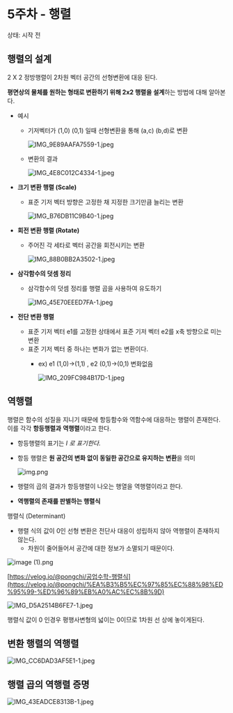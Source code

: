 # 5주차 - 행렬

상태: 시작 전

## 행렬의 설계

2 X 2 정방행렬이 2차원 벡터 공간의 선형변환에 대응 된다.

**평면상의 물체를 원하는 형태로 변환하기 위해 2x2 행렬을 설계**하는 방법에 대해 알아본다.

- 예시
    - 기저벡터가 (1,0) (0,1) 일때 선형변환을 통해 (a,c) (b,d)로 변환
        
        ![IMG_9E89AAFA7559-1.jpeg](5%E1%84%8C%E1%85%AE%E1%84%8E%E1%85%A1%20-%20%E1%84%92%E1%85%A2%E1%86%BC%E1%84%85%E1%85%A7%E1%86%AF%20bc2c1dd295fe4cc786cdef8fb8066bfc/IMG_9E89AAFA7559-1.jpeg)
        
    - 변환의 결과
        
        ![IMG_4E8C012C4334-1.jpeg](5%E1%84%8C%E1%85%AE%E1%84%8E%E1%85%A1%20-%20%E1%84%92%E1%85%A2%E1%86%BC%E1%84%85%E1%85%A7%E1%86%AF%20bc2c1dd295fe4cc786cdef8fb8066bfc/IMG_4E8C012C4334-1.jpeg)
        
- **크기 변환 행렬 (Scale)**
    - 표준 기저 벡터 방향은 고정한 채 지정한 크기만큼 늘리는 변환
        
        ![IMG_B76DB11C9B40-1.jpeg](5%E1%84%8C%E1%85%AE%E1%84%8E%E1%85%A1%20-%20%E1%84%92%E1%85%A2%E1%86%BC%E1%84%85%E1%85%A7%E1%86%AF%20bc2c1dd295fe4cc786cdef8fb8066bfc/IMG_B76DB11C9B40-1.jpeg)
        

- **회전 변환 행렬 (Rotate)**
    - 주어진 각 세타로 벡터 공간을 회전시키는 변환
        
        ![IMG_88B0BB2A3502-1.jpeg](5%E1%84%8C%E1%85%AE%E1%84%8E%E1%85%A1%20-%20%E1%84%92%E1%85%A2%E1%86%BC%E1%84%85%E1%85%A7%E1%86%AF%20bc2c1dd295fe4cc786cdef8fb8066bfc/IMG_88B0BB2A3502-1.jpeg)
        
- **삼각함수의 덧셈 정리**
    - 삼각함수의 덧셈 정리를 행렬 곱을 사용하여 유도하기
        
        ![IMG_45E70EEED7FA-1.jpeg](5%E1%84%8C%E1%85%AE%E1%84%8E%E1%85%A1%20-%20%E1%84%92%E1%85%A2%E1%86%BC%E1%84%85%E1%85%A7%E1%86%AF%20bc2c1dd295fe4cc786cdef8fb8066bfc/IMG_45E70EEED7FA-1.jpeg)
        
    
- **전단 변환 행렬**
    - 표준 기저 벡터 e1를 고정한 상태에서 표준 기저 벡터 e2를 x축 방향으로 미는 변환
    - 표준 기저 벡터 중 하나는 변화가 없는 변환이다.
        - ex) e1  (1,0)→(1,1) , e2 (0,1)→(0,1) 변화없음
            
            ![IMG_209FC984B17D-1.jpeg](5%E1%84%8C%E1%85%AE%E1%84%8E%E1%85%A1%20-%20%E1%84%92%E1%85%A2%E1%86%BC%E1%84%85%E1%85%A7%E1%86%AF%20bc2c1dd295fe4cc786cdef8fb8066bfc/IMG_209FC984B17D-1.jpeg)
            
        

## 역행렬

행렬은 함수의 성질을 지니기 때문에 항등함수와 역함수에 대응하는 행렬이 존재한다. 이를 각각 **항등행렬과** **역행렬**이라고 한다.

- 항등행렬의 표기는 *I 로 표기한다.*
- 항등 행렬은 **원 공간의 변화 없이 동일한 공간으로 유지하는 변환**을 의미
    
    ![img.png](5%E1%84%8C%E1%85%AE%E1%84%8E%E1%85%A1%20-%20%E1%84%92%E1%85%A2%E1%86%BC%E1%84%85%E1%85%A7%E1%86%AF%20bc2c1dd295fe4cc786cdef8fb8066bfc/img.png)
    
- 행렬의 곱의 결과가 항등행렬이 나오는 행열을 역행렬이라고 한다.
- **역행렬의 존재를 판별하는 행렬식**

행렬식 (Determinant)

- 행렬 식의 값이 0인 선형 변환은 전단사 대응이 성립하지 않아 역행렬이 존재하지 않는다.
    - 차원이 줄어들어서 공간에 대한 정보가 소멸되기 때문이다.

![image (1).png](5%E1%84%8C%E1%85%AE%E1%84%8E%E1%85%A1%20-%20%E1%84%92%E1%85%A2%E1%86%BC%E1%84%85%E1%85%A7%E1%86%AF%20bc2c1dd295fe4cc786cdef8fb8066bfc/image_(1).png)

[https://velog.io/@pongchi/공업수학-행렬식](https://velog.io/@pongchi/%EA%B3%B5%EC%97%85%EC%88%98%ED%95%99-%ED%96%89%EB%A0%AC%EC%8B%9D)

![IMG_D5A2514B6FE7-1.jpeg](5%E1%84%8C%E1%85%AE%E1%84%8E%E1%85%A1%20-%20%E1%84%92%E1%85%A2%E1%86%BC%E1%84%85%E1%85%A7%E1%86%AF%20bc2c1dd295fe4cc786cdef8fb8066bfc/IMG_D5A2514B6FE7-1.jpeg)

행렬식 값이 0 인경우 평행사변형의 넓이는 0이므로 1차원 선 상에 놓이게된다.

## 변환 행렬의 역행렬

![IMG_CC6DAD3AF5E1-1.jpeg](5%E1%84%8C%E1%85%AE%E1%84%8E%E1%85%A1%20-%20%E1%84%92%E1%85%A2%E1%86%BC%E1%84%85%E1%85%A7%E1%86%AF%20bc2c1dd295fe4cc786cdef8fb8066bfc/IMG_CC6DAD3AF5E1-1.jpeg)

## 행렬 곱의 역행렬 증명

![IMG_43EADCE8313B-1.jpeg](5%E1%84%8C%E1%85%AE%E1%84%8E%E1%85%A1%20-%20%E1%84%92%E1%85%A2%E1%86%BC%E1%84%85%E1%85%A7%E1%86%AF%20bc2c1dd295fe4cc786cdef8fb8066bfc/IMG_43EADCE8313B-1.jpeg)